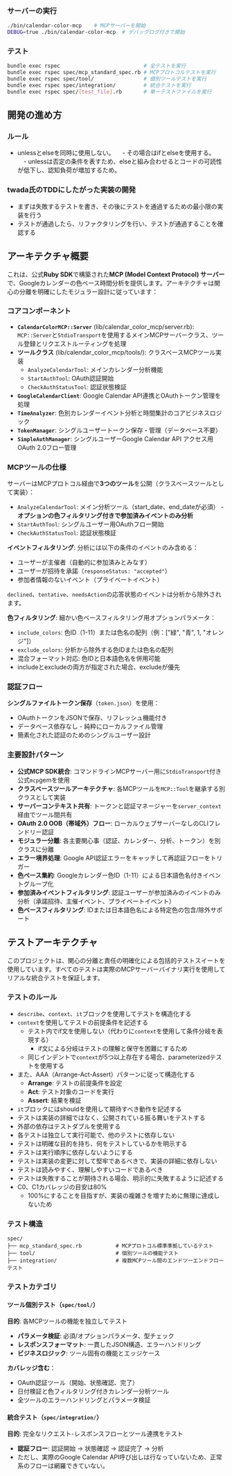 
### サーバーの実行
```bash
./bin/calendar-color-mcp    # MCPサーバーを開始
DEBUG=true ./bin/calendar-color-mcp  # デバッグログ付きで開始
```

### テスト
```bash
bundle exec rspec                           # 全テストを実行
bundle exec rspec spec/mcp_standard_spec.rb # MCPプロトコルテストを実行
bundle exec rspec spec/tool/                # 個別ツールテストを実行
bundle exec rspec spec/integration/         # 統合テストを実行
bundle exec rspec spec/[test_file].rb       # 単一テストファイルを実行
```

## 開発の進め方
### ルール
- unlessとelseを同時に使用しない。
　- その場合はifとelseを使用する。
　- unlessは否定の条件を表すため、elseと組み合わせるとコードの可読性が低下し、認知負荷が増加するため。
### twada氏のTDDにしたがった実装の開発
- まずは失敗するテストを書き、その後にテストを通過するための最小限の実装を行う
- テストが通過したら、リファクタリングを行い、テストが通過することを確認する

## アーキテクチャ概要

これは、公式**Ruby SDK**で構築された**MCP (Model Context Protocol) サーバー**で、Googleカレンダーの色ベース時間分析を提供します。アーキテクチャは関心の分離を明確にしたモジュラー設計に従っています：

### コアコンポーネント

- **`CalendarColorMCP::Server`** (lib/calendar_color_mcp/server.rb): `MCP::Server`と`StdioTransport`を使用するメインMCPサーバークラス、ツール登録とリクエストルーティングを処理
- **ツールクラス** (lib/calendar_color_mcp/tools/): クラスベースMCPツール実装
  - `AnalyzeCalendarTool`: メインカレンダー分析機能
  - `StartAuthTool`: OAuth認証開始
  - `CheckAuthStatusTool`: 認証状態検証
- **`GoogleCalendarClient`**: Google Calendar API連携とOAuthトークン管理を処理
- **`TimeAnalyzer`**: 色別カレンダーイベント分析と時間集計のコアビジネスロジック
- **`TokenManager`**: シングルユーザートークン保存・管理（データベース不要）
- **`SimpleAuthManager`**: シングルユーザーGoogle Calendar API アクセス用OAuth 2.0フロー管理

### MCPツールの仕様

サーバーはMCPプロトコル経由で**3つのツール**を公開（クラスベースツールとして実装）：
- `AnalyzeCalendarTool`: メイン分析ツール（start_date、end_dateが必須） - **オプションの色フィルタリング付きで参加済みイベントのみ分析**
- `StartAuthTool`: シングルユーザー用OAuthフロー開始  
- `CheckAuthStatusTool`: 認証状態検証

**イベントフィルタリング**: 分析には以下の条件のイベントのみ含める：
- ユーザーが主催者（自動的に参加済みとみなす）
- ユーザーが招待を承諾（`responseStatus: "accepted"`）
- 参加者情報のないイベント（プライベートイベント）

`declined`、`tentative`、`needsAction`の応答状態のイベントは分析から除外されます。

**色フィルタリング**: 細かい色ベースフィルタリング用オプションパラメータ：
- `include_colors`: 色ID（1-11）または色名の配列（例：["緑", "青", 1, "オレンジ"]）
- `exclude_colors`: 分析から除外する色IDまたは色名の配列
- 混合フォーマット対応: 色IDと日本語色名を併用可能
- includeとexcludeの両方が指定された場合、excludeが優先

### 認証フロー

**シングルファイルトークン保存**（`token.json`）を使用：
- OAuthトークンをJSONで保存、リフレッシュ機能付き
- データベース依存なし - 純粋にローカルファイル管理
- 簡素化された認証のためのシングルユーザー設計

### 主要設計パターン

- **公式MCP SDK統合**: コマンドラインMCPサーバー用に`StdioTransport`付き公式`mcp`gemを使用
- **クラスベースツールアーキテクチャ**: 各MCPツールを`MCP::Tool`を継承する別クラスとして実装
- **サーバーコンテキスト共有**: トークンと認証マネージャーを`server_context`経由でツール間共有
- **OAuth 2.0 OOB（帯域外）フロー**: ローカルウェブサーバーなしのCLIフレンドリー認証
- **モジュラー分離**: 各主要関心事（認証、カレンダー、分析、トークン）を別クラスに分離
- **エラー境界処理**: Google API認証エラーをキャッチして再認証フローをトリガー
- **色ベース集約**: Googleカレンダー色ID（1-11）による日本語色名付きイベントグループ化
- **参加済みイベントフィルタリング**: 認証ユーザーが参加済みのイベントのみ分析（承諾招待、主催イベント、プライベートイベント）
- **色ベースフィルタリング**: IDまたは日本語色名による特定色の包含/除外サポート

## テストアーキテクチャ

このプロジェクトは、関心の分離と責任の明確化による包括的テストスイートを使用しています。すべてのテストは実際のMCPサーバーバイナリ実行を使用してリアルな統合テストを保証します。

### テストのルール
- `describe`、`context`、`it`ブロックを使用してテストを構造化する
- `context`を使用してテストの前提条件を記述する
  - テスト内でif文を使用しない（代わりに`context`を使用して条件分岐を表現する） 
    - if文による分岐はテストの理解と保守を困難にするため
  - 同じインデントで`context`が5つ以上存在する場合、parameterizedテストを使用する
- また、AAA（Arrange-Act-Assert）パターンに従って構造化する
  - **Arrange**: テストの前提条件を設定
  - **Act**: テスト対象のコードを実行
  - **Assert**: 結果を検証
- `it`ブロックにはshouldを使用して期待すべき動作を記述する
- テストは実装の詳細ではなく、公開されている振る舞いをテストする
- 外部の依存はテストダブルを使用する
- 各テストは独立して実行可能で、他のテストに依存しない
- テストは明確な目的を持ち、何をテストしているかを明示する
- テストは実行順序に依存しないようにする
- テストは実装の変更に対して堅牢であるべきで、実装の詳細に依存しない
- テストは読みやすく、理解しやすいコードであるべき
- テストは失敗することが期待される場合、明示的に失敗するように記述する
- C0、C1カバレッジの目安は80%
  - 100%にすることを目指すが、実装の複雑さを増すために無理に達成しないため

### テスト構造

```
spec/
├── mcp_standard_spec.rb           # MCPプロトコル標準準拠しているテスト
├── tool/                          # 個別ツールの機能テスト
├── integration/                   # 複数MCPツール間のエンドツーエンドフローテスト
```

### テストカテゴリ

#### ツール個別テスト（`spec/tool/`）
**目的**: 各MCPツールの機能を独立してテスト
- **パラメータ検証**: 必須/オプションパラメータ、型チェック
- **レスポンスフォーマット**: 一貫したJSON構造、エラーハンドリング
- **ビジネスロジック**: ツール固有の機能とエッジケース

**カバレッジ含む**：
- OAuth認証ツール（開始、状態確認、完了）
- 日付検証と色フィルタリング付きカレンダー分析ツール
- 全ツールのエラーハンドリングとパラメータ検証

#### 統合テスト（`spec/integration/`）
**目的**: 完全なリクエスト-レスポンスフローとツール連携をテスト
- **認証フロー**: 認証開始 → 状態確認 → 認証完了 → 分析
- ただし、実際のGoogle Calendar API呼び出しは行なっていないため、正常系のフローは網羅できていない。
